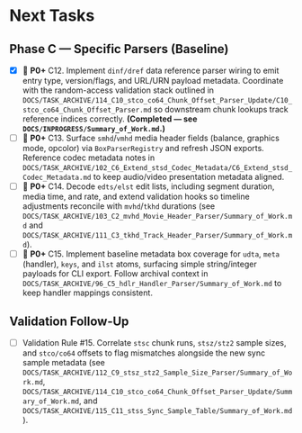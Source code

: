 # Next Tasks

## Phase C — Specific Parsers (Baseline)

- [x] 🔴 **P0+** C12. Implement `dinf/dref` data reference parser wiring to emit entry type, version/flags, and URL/URN payload metadata. Coordinate with the random-access validation stack outlined in `DOCS/TASK_ARCHIVE/114_C10_stco_co64_Chunk_Offset_Parser_Update/C10_stco_co64_Chunk_Offset_Parser.md` so downstream chunk lookups track reference indices correctly. **(Completed — see `DOCS/INPROGRESS/Summary_of_Work.md`.)**
- [ ] 🔴 **P0+** C13. Surface `smhd`/`vmhd` media header fields (balance, graphics mode, opcolor) via `BoxParserRegistry` and refresh JSON exports. Reference codec metadata notes in `DOCS/TASK_ARCHIVE/102_C6_Extend_stsd_Codec_Metadata/C6_Extend_stsd_Codec_Metadata.md` to keep audio/video presentation metadata aligned.
- [ ] 🔴 **P0+** C14. Decode `edts/elst` edit lists, including segment duration, media time, and rate, and extend validation hooks so timeline adjustments reconcile with `mvhd`/`tkhd` durations (see `DOCS/TASK_ARCHIVE/103_C2_mvhd_Movie_Header_Parser/Summary_of_Work.md` and `DOCS/TASK_ARCHIVE/111_C3_tkhd_Track_Header_Parser/Summary_of_Work.md`).
- [ ] 🔴 **P0+** C15. Implement baseline metadata box coverage for `udta`, `meta` (handler), `keys`, and `ilst` atoms, surfacing simple string/integer payloads for CLI export. Follow archival context in `DOCS/TASK_ARCHIVE/96_C5_hdlr_Handler_Parser/Summary_of_Work.md` to keep handler mappings consistent.

## Validation Follow-Up

- [ ] Validation Rule #15. Correlate `stsc` chunk runs, `stsz/stz2` sample sizes, and `stco/co64` offsets to flag mismatches alongside the new sync sample metadata (see `DOCS/TASK_ARCHIVE/112_C9_stsz_stz2_Sample_Size_Parser/Summary_of_Work.md`, `DOCS/TASK_ARCHIVE/114_C10_stco_co64_Chunk_Offset_Parser_Update/Summary_of_Work.md`, and `DOCS/TASK_ARCHIVE/115_C11_stss_Sync_Sample_Table/Summary_of_Work.md`).
